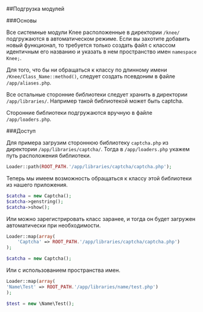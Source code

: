 
##Подгрузка модулей

###Основы

Все системные модули Knee расположенные в директории `/knee/` подгружаются в автоматическом режиме.
Если вы захотите добавить новый функционал, то требуется только создать файл с классом идентичным его названию и указать в нем пространство имен `namespace Knee;`.

Для того, что бы ни обращаться к классу по длинному имени `/Knee/Class_Name::method()`, следует создать псевдоним в файле `/app/aliases.php`.

Все остальные сторонние библиотеки следует хранить в директории `/app/libraries/`. Например такой библиотекой может быть captcha.

Сторонние библиотеки подгружаются вручную в файле `/app/loaders.php`.

###Доступ

Для примера загрузим стороннюю библиотеку `captcha.php` из директории `/app/libraries/captcha/`. Тогда в `/app/loaders.php` укажем путь расположения библиотеки.

```php
Loader::path(ROOT_PATH.'/app/libraries/captcha/captcha.php');
```

Теперь мы имеем возможность обращаться к классу этой библиотеки из нашего приложения.

```php
$catcha = new Captcha();
$catcha->genstring();
$catcha->show();

```

Или можно зарегистрировать класс заранее, и тогда он будет загружен автоматически при необходимости.

```php
Loader::map(array(
	'Captcha' => ROOT_PATH.'/app/libraries/captcha/captcha.php')
);

$catcha = new Captcha();
```

Или с использованием пространства имен.

```php
Loader::map(array(
'Name\Test' => ROOT_PATH.'/app/libraries/name/test.php')
);

$test = new \Name\Test();
```
